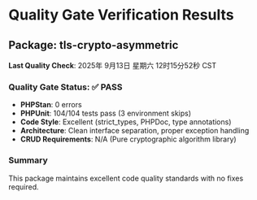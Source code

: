 # Quality Gate Verification Results

## Package: tls-crypto-asymmetric

**Last Quality Check**: 2025年 9月13日 星期六 12时15分52秒 CST

### Quality Gate Status: ✅ PASS

- **PHPStan**: 0 errors
- **PHPUnit**: 104/104 tests pass (3 environment skips)  
- **Code Style**: Excellent (strict_types, PHPDoc, type annotations)
- **Architecture**: Clean interface separation, proper exception handling
- **CRUD Requirements**: N/A (Pure cryptographic algorithm library)

### Summary
This package maintains excellent code quality standards with no fixes required.

